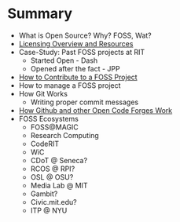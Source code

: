 # Summary

* What is Open Source? Why? FOSS, Wat?
* [Licensing Overview and Resources](chapters/licensing.md)
* Case-Study: Past FOSS projects at RIT
  * Started Open - Dash
  * Opened after the fact - JPP
* [How to Contribute to a FOSS Project](chapters/contributing.md)
* How to manage a FOSS project
* How Git Works
  * Writing proper commit messages
* [How Github and other Open Code Forges Work](chapters/hostingcode.md)
* FOSS Ecosystems
  * FOSS@MAGIC
  * Research Computing
  * CodeRIT
  * WiC
  * CDoT @ Seneca?
  * RCOS @ RPI?
  * OSL @ OSU?
  * Media Lab @ MIT
  * Gambit?
  * Civic.mit.edu?
  * ITP @ NYU
